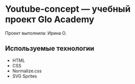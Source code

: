 # Youtube-concept — учебный проект Glo Academy
Проект выполнила: Ирина О.

## Используемые технологии
- HTML
- CSS
- Normalize.css
- SVG Sprites
